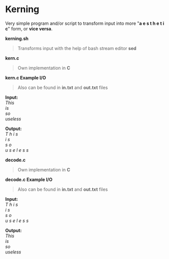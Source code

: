 # Kerning

Very simple program and/or script to transform input into more "**a e s t h e t i c**" form, or **vice versa**.    

**kerning.sh**
> Transforms input with the help of bash stream editor **sed**  

**kern.c** 
> Own implementation in **C**

**kern.c Example I/O**  
> Also can be found in **in.txt** and **out.txt** files  

**Input:**  
*This  
is  
so  
useless*  

**Output:**  
*T h i s  
i s  
s o  
u s e l e s s*  

**decode.c** 
> Own implementation in **C**

**decode.c Example I/O**  
> Also can be found in **in.txt** and **out.txt** files  

**Input:**  
*T h i s  
i s  
s o  
u s e l e s s*

**Output:**  
*This  
is  
so  
useless*  